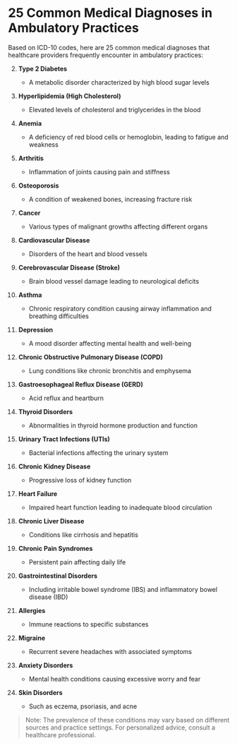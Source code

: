 # 25 Common Medical Diagnoses in Ambulatory Practices

Based on ICD-10 codes, here are 25 common medical diagnoses that healthcare providers frequently encounter in ambulatory practices:

2. **Type 2 Diabetes**
   - A metabolic disorder characterized by high blood sugar levels

3. **Hyperlipidemia (High Cholesterol)**
   - Elevated levels of cholesterol and triglycerides in the blood

5. **Anemia**
   - A deficiency of red blood cells or hemoglobin, leading to fatigue and weakness

6. **Arthritis**
   - Inflammation of joints causing pain and stiffness

7. **Osteoporosis**
   - A condition of weakened bones, increasing fracture risk

8. **Cancer**
   - Various types of malignant growths affecting different organs

9. **Cardiovascular Disease**
   - Disorders of the heart and blood vessels

10. **Cerebrovascular Disease (Stroke)**
    - Brain blood vessel damage leading to neurological deficits

11. **Asthma**
    - Chronic respiratory condition causing airway inflammation and breathing difficulties

12. **Depression**
    - A mood disorder affecting mental health and well-being

13. **Chronic Obstructive Pulmonary Disease (COPD)**
    - Lung conditions like chronic bronchitis and emphysema

14. **Gastroesophageal Reflux Disease (GERD)**
    - Acid reflux and heartburn

15. **Thyroid Disorders**
    - Abnormalities in thyroid hormone production and function

16. **Urinary Tract Infections (UTIs)**
    - Bacterial infections affecting the urinary system

17. **Chronic Kidney Disease**
    - Progressive loss of kidney function

18. **Heart Failure**
    - Impaired heart function leading to inadequate blood circulation

19. **Chronic Liver Disease**
    - Conditions like cirrhosis and hepatitis

20. **Chronic Pain Syndromes**
    - Persistent pain affecting daily life

21. **Gastrointestinal Disorders**
    - Including irritable bowel syndrome (IBS) and inflammatory bowel disease (IBD)

22. **Allergies**
    - Immune reactions to specific substances

23. **Migraine**
    - Recurrent severe headaches with associated symptoms

24. **Anxiety Disorders**
    - Mental health conditions causing excessive worry and fear

25. **Skin Disorders**
    - Such as eczema, psoriasis, and acne

> Note: The prevalence of these conditions may vary based on different sources and practice settings. For personalized advice, consult a healthcare professional.